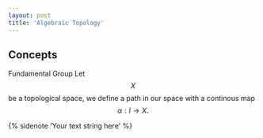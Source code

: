```yaml
---
layout: post
title: 'Algebraic Topology'
---
```


## Concepts

Fundamental Group
Let $$X$$ be a topological space, we define a path in our space with a continous map $$\alpha: I \rightarrow X.$$

{% sidenote 'Your text string here' %}
